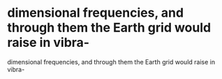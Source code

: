 # dimensional frequencies, and through them the Earth grid would raise in vibra-

dimensional frequencies, and through them the Earth grid would raise in vibra-
